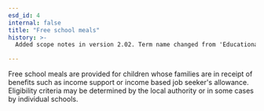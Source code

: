 ```yaml
---
esd_id: 4
internal: false
title: "Free school meals"
history: >-
  Added scope notes in version 2.02. Term name changed from 'Educational awards and benefits - free school meals' to 'Education - grants - free school meals' in version 3.00. Scope notes amended in version 3.05. Term name changed to 'Free school meals' in version 4.00. 

---
```


Free school meals are provided for children whose families are in receipt of benefits such as income support or income based job seeker's allowance. Eligibility criteria may be determined by the local authority or in some cases by individual schools.

